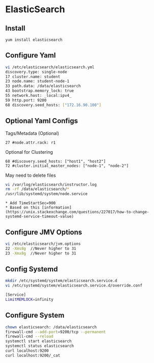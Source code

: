# ElasticSearch

## Install

`yum install elasticsearch`

## Configure  Yaml

```bash
vi /etc/elasticsearch/elasticsearch.yml
discovery.type: single-node
17 cluster.name: student
23 node.name: student-node-1
33 path.data: /data/elasticsearch
43 bootstrap.memory_lock: true
55 network.host: _local:ipv4_  
59 http.port: 9200
68 discovery.seed_hosts: ["172.16.90.100"]
```

## Optional Yaml Configs

Tags/Metadata (Optional)

```vi
27 #node.attr.rack: r1
```

Optional for Clustering

```vi
68 #discovery.seed_hosts: ["host1", "host2"]
72 #cluster.initial_master_nodes: ["node-1", "node-2"]
```

May need to delete files

```bash
vi /var/log/elasticsearch/instructor.log
rm -rf /data/elasticsearch/*
/usr/lib/systemd/system/node.service
```
    * Add TimeStartSec=900
    * Based on this [information](https://unix.stackexchange.com/questions/227017/how-to-change-systemd-service-timeout-value)

## Configure JMV Options

```bash
vi /etc/elasticsearch/jvm.options
22 -Xms8g  //Never higher to 31
23 -Xmx8g  //Never higher to 31
```

## Config Systemd

```bash
mkdir /etc/systemd/system/elasticsearch.service.d
vi /etc/systemd/system/elasticsearch.service.d/override.conf  

[Service]
LimitMEMLOCK=infinity
```

## Configure System

```Bash
chown elasticsearch: /data/elasticsearch
firewall-cmd --add-port=9200/tcp --permanent
firewall-cmd --reload
systemctl start elasticsearch
systemctl status elasticsearch
curl localhost:9200
curl localhost:9200/_cat
```
